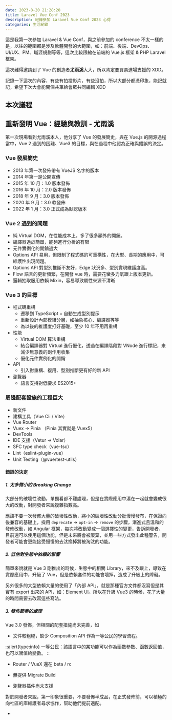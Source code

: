 ```yaml
---
date: 2023-8-20 21:28:28
title: Laravel Vue Conf 2023
description: 紀錄參加 Laravel Vue Conf 2023 心得
categories: 生活紀錄
---
```


這是我第一次參加 Laravel & Vue Conf，與之前參加的 conference 不太一樣的是，以往的範圍都是涉及軟體開發的大範圍，如：前端、後端、DevOps、UI/UX、PM、職涯規劃等等，這次比較限縮在前端的 Vue.js 框架 & PHP Laravel 框架。

這次難得邀請到了 Vue 的創造者**尤雨溪**大大，所以肯定要買票進場支援的 XDD。

記錄一下這次的內容，有些有拍投影片，有些沒拍，所以大部分都憑印象，能記就記，希望下次大會能開個共筆給會眾共同編輯 XDD

## 本次議程

<!-- <img src="https://i.imgur.com/K4QHa3Q.jpg" height="100" width="100" style="width:85%;display:flex;justify-content:center;margin:auto;"/> -->

## 重新發明 Vue：經驗與教訓 - 尤雨溪

第一次現場看到尤雨溪本人，他分享了 Vue 的發展簡史，與在 Vue.js 的開源過程當中，Vue 2 遇到的困難、Vue3 的目標，與在過程中他認為正確與錯誤的決定。

### Vue 發展簡史

- 2013 年第一次發佈帶有 VueJS 名字的版本
- 2014 年第一是公開宣傳
- 2015 年 10 月：1.0 版本發佈
- 2016 年 10 月：2.0 版本發佈
- 2018 年 9 月：3.0 版本發佈
- 2020 年 9 月：3.0 軟發佈
- 2022 年 1 月：3.0 正式成為默認版本

### Vue 2 遇到的問題

- 純 Virtual DOM，在性能成本上，多了很多額外的開銷。
- 編譯器過於簡單，能夠進行分析的有限
- 元件實例化的開銷過大
- Options API 易用，但限制了程式碼的可重構性，在大型、長期的應用中，可維護性出現問題。
- Options API 對型別推斷不友好，Edge 狀況多、型別實現維護度高。
- Flow 語言的更新頻繁，在開發 vue 時，需要花蠻多力氣跟上版本更新。
- 邏輯抽取服用依賴 Mixin，容易導致屬性來源不清晰

### Vue 3 的目標

- 程式碼重構
  - 遷移到 TypeScript + 自動生成型別提示
  - 重新設計內部模組分層，如抽象核心、編譯器等等
  - 為以後的維護度打好基礎，至少 10 年不用再重構
- 性能
  - Virtual DOM 算法重構
  - 結合編譯器對 Virtual 進行優化，透過在編譯階段對 VNode 進行標記，來減少無意義的副作用收集
  - 優化元件實例化的開銷
- API
  - 引入對重構、複用、型別推斷更有好的新 API
- 瀏覽器
  - 語言支持對低要求 ES2015+

### 周邊配套設施的工程巨大

- 新文件
- 建構工具（Vue Cli / Vite）
- Vue Router
- Vuex -> Pinia （Pinia 其實就是 Vuex5）
- DevTools
- IDE 支援（Vetur -> Volar）
- SFC type check（vue-tsc）
- Lint（eslint-plugin-vue）
- Unit Testing（@vue/test-utils）

#### 錯誤的決定

##### 1. 太多微小的 Breaking Change

大部分的破壞性改動，單獨看都不難處理，但是在實際應用中湊在一起就會變成很大的改動，對開發者來說複雜指數高。

應該不要一次發佈大量的破壞性改動，將小的破壞性改動分批慢慢發布，在保證向後兼容的基礎上，採用 `deprecate` -> `opt-in` -> `remove` 的步驟，漸進式且溫和的發佈改動，如 Angular 框架，每次將改動變成一個選擇性的變更，告訴開發者，目前還可以使用這個功能，但是未來將會被廢棄，並用一些方式發出此種警告，開發者可能會更能接受慢慢的去汰換掉將被淘汰的功能。

##### 2. 低估對生態中依賴的影響

簡單來說就是 Vue 3 剛推出的時候，生態中的相關 Library，來不及跟上，導致在實際應用中，升級了 Vue，但是依賴套件的功能會壞掉，造成了升級上的障礙。

另外很多的大型依賴大量的使用了「內部 API」，就是那種官方文件都沒寫但是其實有 export 出來的 API，如：Element UI。所以在升級 Vue3 的時候，花了大量的時間需要去改寫這些寫法。

##### 3. 發佈節奏的處理

Vue 3.0 發佈，但相關的配套措施尚未完善，如

- 文件較粗糙，缺少 Composition API 作為一等公民的學習流程。

::alert{type:info}
一等公民：該語言中的某功能可以作為函數參數、函數返回值，也可以賦值給變數。
::

- Router / VueX 還在 beta / rc

- 無提供 Migrate Build

- 瀏覽器插件尚未支援

對於開發者來說，第一印象很重要，不要發佈半成品，在正式發佈前，可以積極的向社區的庫維護者尋求協作，幫助他們提前適配。

- <script setup> 尙未穩定

#### 正確的決定

##### 1. 擁抱 TypeScript

為開發者提供了良好的型別支援，與框架本身的維護性也大大的提升。

##### 2. 堅持 Composition API

`<script setup>` 提昇了開發體驗，也提升了 DX，提升了可維護性與可重構性。提升了邏輯複用性，如 VueUse 這樣的 hook Library。

##### 3. 對開發體驗 DX 持續投入

- Vite 的投入雖然花了很大的成本，但是作為一個 dev server，大大的提升了啟動 dev server 的速度，也從框架中獨立出來，支援其他框架，甚至其他語言。
- 對 Vue 3 的官方文件進行大規模的重寫（超過 50%）與結構調整，提升對文件的重視度。
- Volar：因為 TypeScript 無法支援 Vue SFC 檔案的型別檢查，Volar 工具的投入，帶來的是大幅度地提升了 Vue SFC 的 TypeScript 支援。

### 小總結

整體來說框架的開源更新應兼顧「可重構性」、「大項目的可維護性」、「可複用性」、「開發者體驗」，且在發佈破壞性變動時，應該先發佈一些 `Opt-in` 的版本，來柔性的告訴用戶，未來將要遺棄該功能，如果要跟上更新的話，請找時間重構程式碼。

### 與偶像合照

在下午茶時段的時候，看到在排隊拍照，因為隊伍剛形成還沒有很多人，就趕快加入隊伍中等待拍照 XDD

<!-- <img src="https://i.imgur.com/lzOHOz5.jpg" height="100" width="100" style="width:30%;display:flex;justify-content:center;margin:auto;"/> -->

## 被 Vue 框架耽誤的建構工具 - Vite - 高見龍

Vite 作為一個 dev server 之所以快的原因是 ES Module，不同於 webpack 要把所有程式碼都包成一包後才能啟動 server。加上使用 `esbuild`，提供了更快的建構速度。

之後就開始了 Vite 的源碼探索，感覺因為尤雨溪在台下的關係，龍哥有點太緊張了 XD，可以感覺到他有些不太自信，在看源碼的過程當中有看到 websocket 的應用，以及 cli 邏輯的撰寫與別名的功能，本來期待講到核心的模組地圖，但是時間不夠，就停下來了，有點可惜，只能之後有空再自己去挖原始碼。

## 從 Vorms 出發的一場開源大冒險 - Alex Liu

因為跟 Alex 是同公司，在開演之前有聽過他的簡報並給他一些建議，本來還很擔心他會超時，但是這次表現完全超過練習的時候，講完的時候完美的剩下一分鐘，完全在預期內，而且講話中為了思考而產生的贅詞，這次也減少很多，使用「**停頓取代贅詞**」，並在停頓後切重要點的語句，讓聽的人可以專注並持續接受訊息，不只是誇獎他，也是我需要筆記下來且不斷練習的。

在這個表單驗證套件中我覺得有學習到的觀念是，可以透過對 inject & provider 的封裝，讓 composition API 可以完全脫離元件的父層子層的傳遞，達到開箱即用的方便，也透過封裝 smart component 的封裝，讓表單內的元素，如 input、select、checkbox 等等保留響應屬性，且更方便使用。還有重視開發者可能會使用自己熟悉的第三方驗證庫，來提供一個接口，讓使用者可以自己傳入想要的驗證工具，如 zod, yup, valibot 等等來做驗證，「策略模式」的設計，如 vue 3 對開放編譯器的接口、tanstack query 對 query function 的接口，我認為都是類似的手法，值得學習。

之前有幸為 Vorm 提交了一個 [PR](https://github.com/Mini-ghost/vorms/pull/18)，在此次演講的簡報中有被提到，覺得非常開心。

![](https://i.imgur.com/470M1WZ.jpg)

## 從 MVC 到前後分離的策略 - Erik

來自加坡商鈦坦科技的senior product developer，分享如何把 C# 與前端程式碼耦合的專案，拆解成前後分離。

坦白說抽離的方法超乎我的想像，我的理解是後端出 API 給前端打，然後 client 請求的是前端的 server，但是因為公司的 scrum 機制，需要支援「每個更新都要可以 rollback」、「每兩週都可以發佈更新」，所以將想達成的目標架構，拆分成好幾個單元。

模式是讓前端的每個元件都變成一個獨立的資源，讓 C# 在接到 client 請求之後，對前端 server 請求元件資源，然後在 C# 內拼湊所有前端元件，再送給 client 端。完全顛覆我的想像，讓前端變為 C# 的資源，算是開眼界，原來還有這種做法，只不過因為元件都彼此獨立，所以這樣做還算好做，但是如果元件需要頻繁的交互溝通，就會變得比較複雜。

一個元件使用一個 Vue 實例，切割所有元件的資源，並且透過反向代理，讓存取資源更方便。

另外，Erik 説「scrum 的精神在於頻繁更新，但效率不一定比瀑布流更快」，也讓我對 scrum 有全新看法。

## 開發的未來，Nuxt 3 重新定義開發體驗 - Mike

Mike 這次分享 Nuxt 3 的開發體驗，從 virtual router, plugin, module, env, auto import, 內建 composable, nuxt devtool 等等開箱即用的方便功能做介紹，但因為我本身就是 Nuxt3 的使用者，所以大部分的內容，我在一些專案上都有使用過，較可惜的是沒有聽到更深入的講解，如源碼解析之類的，不過還是很謝謝 Mike 的分享！

## 成為火影還是航海王！？踏上升級與重構的冒險

由 104 的前端工程主管 Alex 來分享如何漸進式的從 Vue2 migrate 到 Vue 3，當中讓我學習到的是當更換工具時，首先最重要的是去了解專案中哪些寫法是被遺棄的，不要取代原本的寫法，而是在專案設定中，使用變數的方式讓舊寫法也可以相容，如：不要去改寫 `$router` 的寫法，而是透過使用 globalProperty 的 $router 變數來讓舊寫法也可以被支援。

```ts
const instance = getCurrentInstance();
instance.appContext.config.globalProperties.$router = useRoute();
```

另外就是與其使用 nvm 來切各個專案，不如使用工具 `remote develop` 設定好各個專案的 docker 環境 + init CLI，讓 code reviewer 或是新成員，可以更簡單、快速的啟動專案。

## 工作坊：使用 Vue3！自己的 UI Framework 自己做

### 前期計畫

- Framework 定位，例如是前台高度客製化還是後台
- Framework Name
- 框架要解決的問題

### 開發規劃

- 支援框架版本，如 Vue3
- 是否要向下相容
- 是否要支援其他框架
- 是否要依賴其他套件

### Releases 的準備

- 文件撰寫
- 範例準備
- 測試項目
- 如何宣傳

### 分析一個開源專案

#### 人物

- 作者：專案發起者。
- 擁有者：專案核心主要成員，有權限直接修改專案的管理員。
- 維護者：維護專案與開發，同時參與專案的方向與組織的管例。
- 貢獻者：只要是為專案做出了貢獻的人，包含抖內。
- 社群成員：會積極地參與專案討論的使用者們，表達他們對專案走向的看法。

#### 說明文件

- 協議許可（license）：根據開源定義每個開源專案都必須有個開源許可協議。
- README：就是一個說明說書，通常會解釋專案有何用處，為何發起，以及如何快速入門等
- 貢獻（CONTRIBUTE）：幫助人認識與使用專案，「貢獻」這個文件則是針對想對專案貢獻的人寫的指南
- 行為準則（CODE_OF_CONDUCT）：設定基本規範來約束參與者的行為（非必要），如 lint 規則
- 其他文件：有些專案也許還有其他文件，例如教學、專案規範

#### 社群

- 問題追蹤（issue tracker）：一些專案討論過程，人們討論專案問題的地方
  請求提取（PR）：給人們檢查程式碼、以及相關問題的討論
  即時在線聊天：大部分的專案會使用聊天頻道（Slack, Discord）

### 開始使用 Vite

### 打包格式

| 格式        |     | 說明      |
| ----------- | --- | --------- |
| xxx.cjs     |     | CommonJS  |
| xxx.esm     |     | ES Module |
| xxx.iife.js |     | IIFE 版本 |

### README 撰寫的重點項目

- 項目名稱與一行簡介
- 詳細描述
- 重點功能介紹
- 安裝指南
- 使用範例
- 授權條款
- 聯絡方式與支援
- 感謝

### 精美的 icon 服務

- shidlds.io
- badgen
- nodeICO

### GitHub README Status

### Contrib.rocks 產生參與者頭像

### 文件網站開發 VitePress

### npm 上傳

登入：npm adduser & npm login
上傳：npm publish

每次上傳版本號都不能一樣

## 總結

整體來說此次的 Conf 有學習到東西，但可能是因為範圍侷限的關係，或是我對這個生態系比較熟悉，我認為沒有之前參加 Conf 給我一連串新知識的震撼體驗。

但是有跟尤雨溪大大拍到照片好像已經值回票價了 XDD

另外希望下次大會能提供共筆連結、提供瓶裝水、會眾的牌子可以使用硬質的 XD
